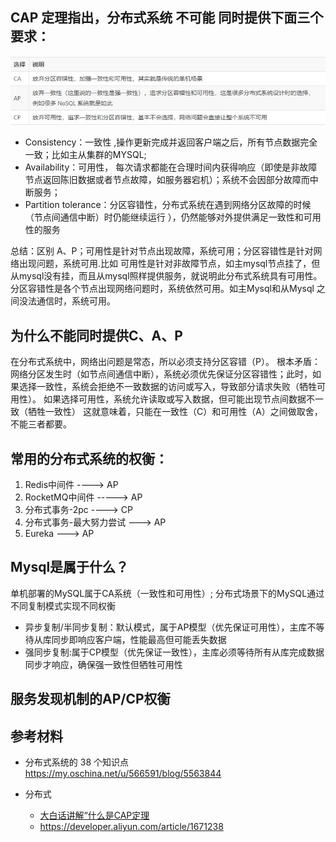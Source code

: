 
## CAP 定理指出，分布式系统 不可能 同时提供下面三个要求：
![cp](CAP.JPG)
* Consistency：一致性 ,操作更新完成并返回客户端之后，所有节点数据完全一致；比如主从集群的MYSQL;
* Availability：可用性， 每次请求都能在合理时间内获得响应（即使是非故障节点返回陈旧数据或者节点故障‌，如服务器宕机）；系统不会因部分故障而中断服务‌；
* Partition tolerance：分区容错性，分布式系统在遇到网络分区故障的时候（节点间通信中断）时仍能继续运行‌
  ），仍然能够对外提供满足一致性和可用性的服务

总结：区别 A、P；可用性是针对节点出现故障，系统可用；分区容错性是针对网络出现问题，系统可用.比如
可用性是针对非故障节点，如主mysql节点挂了，但从mysql没有挂，而且从mysql照样提供服务，就说明此分布式系统具有可用性。
分区容错性是各个节点出现网络问题时，系统依然可用。如主Mysql和从Mysql 之间没法通信时，系统可用。


## 为什么不能同时提供C、A、P
在分布式系统中，网络出问题是常态，所以必须支持分区容错（P）。
根本矛盾‌：
网络分区发生时（如节点间通信中断），系统必须优先保证分区容错性；此时，如果选择‌一致性‌，系统会拒绝不一致数据的访问或写入，导致部分请求失败（牺牲可用性）。‌
如果选择‌可用性‌，系统允许读取或写入数据，但可能出现节点间数据不一致（牺牲一致性）
这就意味着，只能在一致性（C）和可用性（A）之间做取舍，不能三者都要。


## 常用的分布式系统的权衡：
1. Redis中间件 ----> AP
2. RocketMQ中间件 -----> AP
3. 分布式事务-2pc ----> CP
4. 分布式事务-最大努力尝试 ---> AP
5. Eureka ---> AP

## Mysql是属于什么？
单机部署的MySQL‌属于CA系统（一致性和可用性）;
分布式场景下的MySQL‌通过不同复制模式实现不同权衡
 * 异步复制/‌半同步复制‌：默认模式，属于AP模型（优先保证可用性），主库不等待从库同步即响应客户端，性能最高但可能丢失数据
 * 强同步复制:属于CP模型（优先保证一致性），主库必须等待所有从库完成数据同步才响应，确保强一致性但牺牲可用性


## 服务发现机制的AP/CP权衡




## 参考材料
* 分布式系统的 38 个知识点
https://my.oschina.net/u/566591/blog/5563844

* 分布式
    * [大白话讲解“什么是CAP定理](https://zhuanlan.zhihu.com/p/21847363802)
    * https://developer.aliyun.com/article/1671238